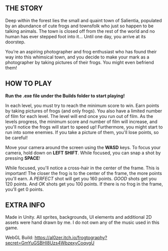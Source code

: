 ## THE STORY
Deep within the forest lies the small and quaint town of Salientia, populated by an
abundance of cute frogs and townsfolk who just so happen to be talking animals. The town
is closed off from the rest of the world and no human has ever stepped foot into it... Until
one day, you arrive at its doorstep.

You’re an aspiring photographer and frog enthusiast who has found their way into this
whimsical town, and you decide to make your mark as a photographer by taking pictures of
their frogs. You might even befriend them!

## HOW TO PLAY
**Run the .exe file under the Builds folder to start playing!**

In each level, you must try to reach the minimum score to win. Earn points by taking pictures of frogs (and only frogs). You also have a limited number of film for each level. The level will end once you run out of film. As the levels progress, the minimum score and number of film will increase, and you'll notice the frogs will start to speed up! Furthermore, you might start to run into some enemies. If you take a picture of them, you'll lose points, so be careful! 

Move your camera around the screen using the **WASD** keys. To focus your camera, hold down on **LEFT SHIFT**. While focused, you can snap a shot by pressing **SPACE**! 

While focused, you'll notice a cross-hair in the center of the frame. This is important! The closer the frog is to the center of the frame, the more points you'll earn. A *PERFECT* shot will get you 160 points. *GOOD* shots get you 120 points. And *OK* shots get you 100 points. If there is no frog in the frame, you'll get 0 points. 

## EXTRA INFO
Made in Unity. All sprites, backgrounds, UI elements and additional 2D assets were hand drawn by me. I do not own any of the music used in this game. 

WebGL Build: https://al0zer.itch.io/frogtography?secret=GmYuGSBHI8Uzs4WbzexyCoqygU
